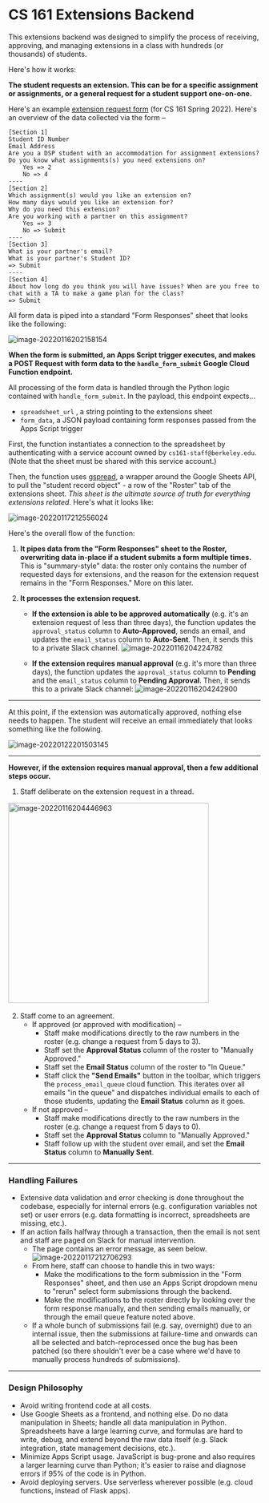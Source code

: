 # CS 161 Extensions Backend

This extensions backend was designed to simplify the process of receiving, approving, and managing extensions in a class with hundreds (or thousands) of students.

Here's how it works:

**The student requests an extension. This can be for a specific assignment or assignments, or a general request for a student support one-on-one.**

Here's an example [extension request form](https://docs.google.com/forms/d/e/1FAIpQLSesAZzIhSEZQvpxZB0jvd-m4KLLZb9fGPGgCgGgKXtZuO0ylw/viewform) (for CS 161 Spring 2022). Here's an overview of the data collected via the form –

```
[Section 1]
Student ID Number
Email Address
Are you a DSP student with an accommodation for assignment extensions?
Do you know what assignments(s) you need extensions on?
	Yes => 2
	No => 4
----
[Section 2]
Which assignment(s) would you like an extension on?
How many days would you like an extension for?
Why do you need this extension?
Are you working with a partner on this assignment?
	Yes => 3
	No => Submit
----
[Section 3]
What is your partner's email?
What is your partner's Student ID?
=> Submit
----
[Section 4]
About how long do you think you will have issues? When are you free to chat with a TA to make a game plan for the class?
=> Submit
```

All form data is piped into a standard "Form Responses" sheet that looks like the following:

![image-20220116202158154](README.assets/image-20220116202158154.png)

**When the form is submitted, an Apps Script trigger executes, and makes a POST Request with form data to the `handle_form_submit` Google Cloud Function endpoint.**

All processing of the form data is handled through the Python logic contained with `handle_form_submit`. In the payload, this endpoint expects...

- `spreadsheet_url` , a string pointing to the extensions sheet
- `form_data`, a JSON payload containing form responses passed from the Apps Script trigger

First, the function instantiates a connection to the spreadsheet by authenticating with a service account owned by `cs161-staff@berkeley.edu`. (Note that the sheet must be shared with this service account.)

Then, the function uses [gspread](https://docs.gspread.org/en/latest/), a wrapper around the Google Sheets API, to pull the "student record object" -  a row of the "Roster" tab of the extensions sheet. *This sheet is the ultimate source of truth for everything extensions related.* Here's what it looks like:

![image-20220117212556024](README.assets/image-20220117212556024.png)

Here's the overall flow of the function:

1. **It pipes data from the "Form Responses" sheet to the Roster, overwriting data in-place if a student submits a form multiple times.** This is "summary-style" data: the roster only contains the number of requested days for extensions, and the reason for the extension request remains in the "Form Responses." More on this later.

2. **It processes the extension request.**

   - **If the extension is able to be approved automatically** (e.g. it's an extension request of less than three days), the function updates the `approval_status` column to **Auto-Approved**, sends an email, and updates the `email_status` column to **Auto-Sent**. Then, it sends this to a private Slack channel.
     ![image-20220116204224782](README.assets/image-20220116204224782.png)

   - **If the extension requires manual approval** (e.g. it's more than three days), the function updates the `approval_status` column to **Pending** and the `email_status` column to **Pending Approval**. Then, it sends this to a private Slack channel:
     ![image-20220116204242900](README.assets/image-20220116204242900.png)

---

At this point, if the extension was automatically approved, nothing else needs to happen. The student will receive an email immediately that looks something like the following.

![image-20220122201503145](README.assets/image-20220122201503145.png)

---

**However, if the extension requires manual approval, then a few additional steps occur.** 

1. Staff deliberate on the extension request in a thread.


​	<img src="README.assets/image-20220116204446963.png" alt="image-20220116204446963" width="400" />

2. Staff come to an agreement.
   - If approved (or approved with modification) –
     - Staff make modifications directly to the raw numbers in the roster (e.g. change a request from 5 days to 3).
     - Staff set the **Approval Status** column of the roster to "Manually Approved."
     - Staff set the **Email Status** column of the roster to "In Queue."
     - Staff click the **"Send Emails"** button in the toolbar, which triggers the `process_email_queue` cloud function. This iterates over all emails "in the queue" and dispatches individual emails to each of those students, updating the **Email Status** column as it goes.
   - If not approved –
     - Staff make modifications directly to the raw numbers in the roster (e.g. change a request from 5 days to 0).
     - Staff set the **Approval Status** column to "Manually Approved."
     - Staff follow up with the student over email, and set the **Email Status** column to **Manually Sent**.


---

### Handling Failures

- Extensive data validation and error checking is done throughout the codebase, especially for internal errors (e.g. configuration variables not set) or user errors (e.g. data formatting is incorrect, spreadsheets are missing, etc.).
- If an action fails halfway through a transaction, then the email is not sent and staff are paged on Slack for manual intervention.
  - The page contains an error message, as seen below.
    ![image-20220117212706293](README.assets/image-20220117212706293.png)
  - From here, staff can choose to handle this in two ways:
    - Make the modifications to the form submission in the "Form Responses" sheet, and then use an Apps Script dropdown menu to "rerun" select form submissions through the backend. 
    - Make the modifications to the roster directly by looking over the form response manually, and then sending emails manually, or through the email queue feature noted above.
  - If a whole bunch of submissions fail (e.g. say, overnight) due to an internal issue, then the submissions at failure-time and onwards can all be selected and batch-reprocessed once the bug has been patched (so there shouldn't ever be a case where we'd have to manually process hundreds of submissions).

---

### Design Philosophy

- Avoid writing frontend code at all costs.
- Use Google Sheets as a frontend, and nothing else. Do no data manipulation in Sheets; handle all data manipulation in Python. Spreadsheets have a large learning curve, and formulas are hard to write, debug, and extend beyond the raw data itself (e.g. Slack integration, state management decisions, etc.). 
- Minimize Apps Script usage. JavaScript is bug-prone and also requires a larger learning curve than Python; it's easier to raise and diagnose errors if 95% of the code is in Python.
- Avoid deploying servers. Use serverless wherever possible (e.g. cloud functions, instead of Flask apps).

